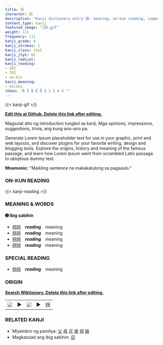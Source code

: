 ```yaml
---
title: 拐
character: 拐
description: "Kanji dictionary entry 拐: meaning, on-kun reading, compounds, origin, related kanji"
content_type: kanji
featured_image: "/拐.gif"
weight: 111
frequency: 111
kanji_grade: 0
kanji_strokes: 1
kanji_class: Jōyō
kanji_jlpt: N1
kanji_radical: 
kanji_reading: 
- DAI
- TAI
- oo-kii
kanji_meaning:
- malaki
chōon: "Ā Ī Ū Ē Ō ā ī ū ē ō ’"
---
```

[//]: # (Don't edit the line below. Kanji animated GIF code is automatically generated.)
{{< kanji-gif >}}

[//]: # (Edit below this line.)

**[Edit this at Github. Delete this link after editing.](https://github.com/tim0g/tim/tree/main/content/kanji/拐/index.md)**

Magsulat dito ng introduction tungkol sa kanji. Mga opinions, impressions, suggestions, trivia, ang kung ano-ano pa.

Generate Lorem Ipsum placeholder text for use in your graphic, print and web layouts, and discover plugins for your favorite writing, design and blogging tools. Explore the origins, history and meaning of the famous passage, and learn how Lorem Ipsum went from scrambled Latin passage to ubiqitous dummy text.
 
**Mnemonic:** "Maikling sentence na makakatulong sa pagsaulo."

### ON-KUN READING

[//]: # (Don't edit the line below. ON-KUN READING code is automatically generated.)
{{< kanji-reading >}}

### MEANING & WORDS

#### ➊ **Ibig sabihin**
  - [拐](../拐)[拐](../拐)　***reading***　meaning
  - [拐](../拐)[拐](../拐)　***reading***　meaning
  - [拐](../拐)[拐](../拐)　***reading***　meaning
  - [拐](../拐)[拐](../拐)　***reading***　meaning

### SPECIAL READING
  - [拐](../拐)[拐](../拐)　***reading***　meaning

### ORIGIN

**[Search Wiktionary. Delete this link after editing.](https://wiktionary.org/wiki/拐)**
<table class="kanji-table"><tr><td>
<img src="60px-拐-bronze.svg.png">
</td><td>▶</td><td>
<img src="60px-拐-oracle.svg.png">
</td><td>▶</td>
<td class="kanji-origin">拐</td>
</tr></table>

### RELATED KANJI
- Miyembro ng pamilya: [父](../父) [母](../母) [兄](../兄) [弟](../弟) [拐](../拐) [娘](../娘)
- Magkatulad ang ibig sabihin: [日](../日)
